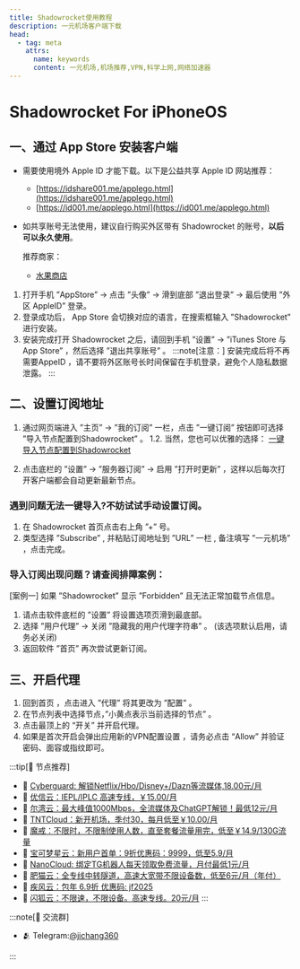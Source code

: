 ```yaml
---
title: Shadowrocket使用教程
description: 一元机场客户端下载
head:
  - tag: meta
    attrs:
      name: keywords
      content: 一元机场,机场推荐,VPN,科学上网,网络加速器
---
```

# Shadowrocket For iPhoneOS

## 一、通过 App Store 安装客户端

-   需要使用境外 Apple ID 才能下载。以下是公益共享 Apple ID 网站推荐：
    
    -   [https://idshare001.me/applego.html](https://idshare001.me/applego.html)
    -   [https://id001.me/applego.html](https://id001.me/applego.html)
-   如共享账号无法使用，建议自行购买外区带有 Shadowrocket 的账号，**以后可以永久使用**。
    
    推荐商家：
    
    -   [水果商店](https://appleshop.win)
    
1. 打开手机 ”AppStore” -> 点击 ”头像” -> 滑到底部 ”退出登录” -> 最后使用 ”外区 AppleID” 登录。
2. 登录成功后， App Store 会切换对应的语言，在搜索框输入 ”Shadowrocket” 进行安装。
3. 安装完成打开 Shadowrocket 之后，请回到手机 ”设置” -> ”iTunes Store 与 App Store” ，然后选择 ”退出共享账号” 。
:::note[注意：]
安装完成后将不再需要AppeID ，请不要将外区账号长时间保留在手机登录，避免个人隐私数据泄露。
:::
## 二、设置订阅地址
1. 通过网页端进入 ”主页” -> ”我的订阅” 一栏，点击 ”一键订阅” 按钮即可选择 ”导入节点配置到Shadowrocket” 。
1.2. 当然，您也可以优雅的选择：
[一键导入节点配置到Shadowrocket](shadowrocket://add/sub://aHR0cHM6Ly93d3cueXhzdWIuY29tL3N1Yi84NTdiZDAzMDg4NGQ4NTFiNmIyNzRiMzdlMzk4OTFmNQ?remark=%E4%BC%98%E4%BF%A1%E4%BA%91&allowInsecure=1)

2. 点击底栏的 ”设置” -> ”服务器订阅” -> 启用 ”打开时更新” ，这样以后每次打开客户端都会自动更新最新节点。
### 遇到问题无法一键导入?不妨试试手动设置订阅。
1. 在 Shadowrocket 首页点击右上角 ”+” 号。
2. 类型选择 ”Subscribe” , 并粘贴订阅地址到 ”URL” 一栏 , 备注填写 ”一元机场” ，点击完成。
### 导入订阅出现问题？请查阅排障案例：
[案例一] 如果 ”Shadowrocket” 显示 ”Forbidden” 且无法正常加载节点信息。
1. 请点击软件底栏的 ”设置” 将设置选项页滑到最底部。
2. 选择 ”用户代理” -> 关闭 ”隐藏我的用户代理字符串” 。
(该选项默认启用，请务必关闭)
3. 返回软件 ”首页” 再次尝试更新订阅。

## 三、开启代理
1. 回到首页 ，点击进入 ”代理” 将其更改为 ”配置” 。
2. 在节点列表中选择节点，”小黄点表示当前选择的节点” 。
3. 点击最顶上的 “开关” 并开启代理。
4. 如果是首次开启会弹出应用新的VPN配置设置 ，请务必点击 “Allow” 并验证密码、面容或指纹即可。


:::tip[🎉 节点推荐]
- 🚀 [Cyberguard: 解锁Netflix/Hbo/Disney+/Dazn等流媒体,18.00元/月](https://www.cyberguard.best/#/register?code=XsreC0T5)<br>
- 🚀 [优信云：IEPL/IPLC 高速专线，￥15.00/月](https://www.优信云.com/#/register?code=JRtE5uIV)<br>
- 🚀 [尔湾云：最大峰值1000Mbps，全流媒体及ChatGPT解锁！最低12元/月](https://erwan6.net/auth/register?code=BoObCd)<br>
- 🚀 [TNTCloud：新开机场，季付30，每月低至￥10.00/月](https://haibing822.tntvipaff.cc/#/register?code=GtjJVgml)<br>
- 🚀 [魔戒：不限时，不限制使用人数，直至套餐流量用完，低至￥14.9/130G流量](https://mojie.app/#/register?code=sSdtPtLo)<br>
- 🚀 [宝可梦星云：新用户首单：9折优惠码：9999，低至5.9/月 ](https://love.521pokemon.com/register?code=56ERkkxp)<br>
- 🚀 [NanoCloud: 绑定TG机器人每天领取免费流量，月付最低1元/月](https://edu.uodoo.bid/auth/register?code=JMiOQDHf)<br>
- 🚀 [肥猫云：全专线中转隧道，高速大宽带不限设备数，低至6元/月（年付）](https://fchb1188.fcvipaff.cc/register?aff=X1vZd2wf)<br>
- 🚀 [疾风云：包年 6.9折 优惠码: jf2025](https://homes.tr25.cn?code=ReCm)<br>
- 🚀 [闪狐云：不限速，不限设备。高速专线。20元/月](https://inv02.ffaff.cc/register?aff=WQApz2pv)
:::

:::note[💬 交流群]

- 🫂 Telegram:[@jichang360](https://t.me/jichang360)

:::